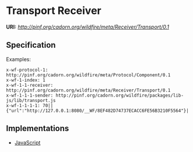 Transport Receiver
==================

**URI:** *http://pinf.org/cadorn.org/wildfire/meta/Receiver/Transport/0.1*

Specification
-------------

Examples:

    x-wf-protocol-1: http://pinf.org/cadorn.org/wildfire/meta/Protocol/Component/0.1
    x-wf-1-index: 1
    x-wf-1-1-receiver: http://pinf.org/cadorn.org/wildfire/meta/Receiver/Transport/0.1
    x-wf-1-1-1-sender: http://pinf.org/cadorn.org/wildfire/packages/lib-js/lib/transport.js
    x-wf-1-1-1-1: 70||{"url":"http://127.0.0.1:8080/__WF/8EF482D74737ECACC6FE56B3210F5564"}|

Implementations
---------------

  * [JavaScript](http://github.com/cadorn/wildfire/blob/master/packages/lib-js/lib/transport.js)
